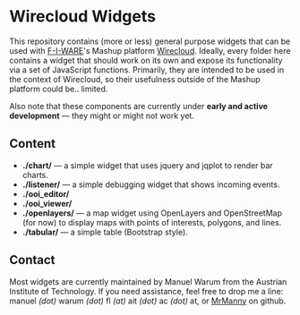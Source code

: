 # Wirecloud Widgets

This repository contains (more or less) general purpose widgets that can be used with
[F-I-WARE](http://www.fi-ware.eu/)'s Mashup platform [Wirecloud](http://conwet.fi.upm.es/wirecloud/).
Ideally, every folder here contains a widget that should work on its own and expose its functionality via a set of
JavaScript functions. Primarily, they are intended to be used in the context of Wirecloud, so their usefulness outside
of the Mashup platform could be.. limited.

Also note that these components are currently under **early and active development** — they might or might not work yet.


## Content

* **./chart/** — a simple widget that uses jquery and jqplot to render bar charts.
* **./listener/** — a simple debugging widget that shows incoming events.
* **./ooi_editor/**
* **./ooi_viewer/**
* **./openlayers/** — a map widget using OpenLayers and OpenStreetMap (for now) to display maps with points of interests, polygons, and lines.
* **./tabular/** — a simple table (Bootstrap style).


## Contact

Most widgets are currently maintained by Manuel Warum from the Austrian Institute of Technology. If you need assistance,
feel free to drop me a line: manuel *(dot)* warum *(dot)* fl *(at)* ait *(dot)* ac *(dot)* at, or [MrManny](https://github.com/MrManny) on github.
